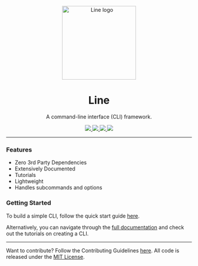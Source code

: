 <p align="center">
  <img height="200" src="./logo.svg" alt="Line logo">
  <h1 align="center">Line</h1>
</p>
<p align="center">A command-line interface (CLI) framework.</p>
<p align="center">
  <a href="https://github.com/drashland/line/releases">
    <img src="https://img.shields.io/github/release/drashland/line.svg?color=bright_green&label=latest">
  </a>
  <a href="https://github.com/drashland/line/actions">
    <img src="https://img.shields.io/github/workflow/status/drashland/line/master?label=ci">
  </a>
  <a href="https://discord.gg/SgejNXq">
    <img src="https://img.shields.io/badge/chat-on%20discord-blue">
  </a>
  <a href="https://twitter.com/drash_land">
    <img src="https://img.shields.io/twitter/url?label=%40drash_land&style=social&url=https%3A%2F%2Ftwitter.com%2Fdrash_land">
  </a>
</p>

---

### Features

- Zero 3rd Party Dependencies
- Extensively Documented
- Tutorials
- Lightweight
- Handles subcommands and options

### Getting Started

To build a simple CLI, follow the quick start guide
[here](https://drash.land/line/#/#quickstart).

Alternatively, you can navigate through the
[full documentation](https://drash.land/line) and check out the tutorials on
creating a CLI.

---

Want to contribute? Follow the Contributing Guidelines
[here](https://github.com/drashland/.github/blob/master/CONTRIBUTING.md). All
code is released under the [MIT License](./LICENSE).
